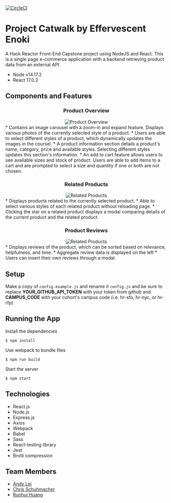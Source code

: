 [![CircleCI](https://circleci.com/gh/HRSF137-FEC-Enoki/catwalk/tree/main.svg?style=svg)](https://circleci.com/gh/HRSF137-FEC-Enoki/catwalk/tree/main)

# Project Catwalk by Effervescent Enoki
A Hack Reactor Front-End Capstone project using NodeJS and React. This is a single page e-commerce application with a backend retrieving product data from an external API.
* Node v14.17.2
* React 17.0.2

## Components and Features

<div align="center">
  <h3>Product Overview</h3>
  <img src="https://media4.giphy.com/media/dVdsrkK6077FfzQOdV/giphy.gif?cid=790b7611bb688366696a9da1d16be426d6ea6bffea866c47&rid=giphy.gif&ct=g" alt="Product Overview">
</div>
* Contains an image carousel with a zoom-in and expand feature. Displays various photos of the currently selected style of a product. 
* Users are able to select different styles of a product, which dynamically updates the images in the coursel.
* A product information section details a product's name, category, price and available styles. Selecting different styles updates this section's information.
* An add to cart feature allows users to see available sizes and stock of product. Users are able to add items to a cart and are prompted to select a size and quantity if one or both are not chosen.

<div align="center">
  <h3>Related Products</h3>
  <img src="https://media2.giphy.com/media/fUSeEgN8Mk1p38UkDV/giphy.gif?cid=790b761152d30305cb45ceb2435cce9f344cfd8b6d467239&rid=giphy.gif&ct=g" alt="Related Products">
</div>
* Displays products related to the currently selected product.
* Able to select various styles of each related product without reloading page.
* Clicking the star on a related product displays a modal comparing details of the current product and the related product.

<div align="center">
  <h3>Product Reviews</h3>
  <img src="https://media0.giphy.com/media/G4ne2bBY5ozySC7e85/giphy.gif?cid=790b76119e66eaffc9799ddfffad6addbefb84b72a67ab91&rid=giphy.gif&ct=g" alt="Related Products">
</div>
* Displays reviews of the product, which can be sorted based on relevance, helpfulness, and time.
* Aggregate review data is displayed on the left
* Users can insert their own reviews through a modal.


## Setup
Make a copy of `config.example.js` and rename it `config.js` and be sure to replace **YOUR_GITHUB_API_TOKEN** with your token from github and **CAMPUS_CODE** with your cohort's campus code (i.e. hr-sfo, hr-nyc, or hr-rfp)

## Running the App

Install the dependencies
```
$ npm install
```
Use webpack to bundle files
```
$ npm run build
```
Start the server
```
$ npm start
```
## Technologies
* React.js
* Node.js
* Express.js
* Axios
* Webpack
* Babel
* Sass
* React-testing library
* Jest
* Brotli compression


## Team Members
- <a href="https://github.com/jleiandy">Andy Lei</a>
- <a href="https://github.com/cschucode">Chris Schuhmacher</a>
- <a href="https://github.com/runhui2010">Runhui Huang</a>

